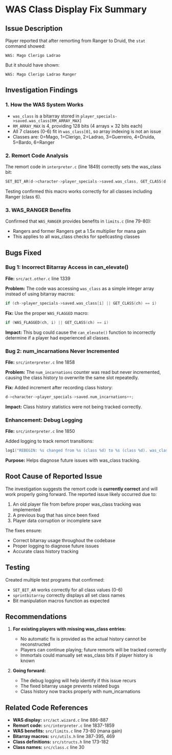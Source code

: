 # WAS Class Display Fix Summary

## Issue Description
Player reported that after remorting from Ranger to Druid, the `stat` command showed:
```
WAS: Mago Clerigo Ladrao
```
But it should have shown:
```
WAS: Mago Clerigo Ladrao Ranger
```

## Investigation Findings

### 1. How the WAS System Works
- `was_class` is a bitarray stored in `player_specials->saved.was_class[RM_ARRAY_MAX]`
- `RM_ARRAY_MAX` is 4, providing 128 bits (4 arrays × 32 bits each)
- All 7 classes (0-6) fit in `was_class[0]`, so array indexing is not an issue
- Classes are: 0=Mago, 1=Clerigo, 2=Ladrao, 3=Guerreiro, 4=Druida, 5=Bardo, 6=Ranger

### 2. Remort Code Analysis
The remort code in `interpreter.c` (line 1849) correctly sets the was_class bit:
```c
SET_BIT_AR(d->character->player_specials->saved.was_class, GET_CLASS(d->character));
```

Testing confirmed this macro works correctly for all classes including Ranger (class 6).

### 3. WAS_RANGER Benefits
Confirmed that `WAS_RANGER` provides benefits in `limits.c` (line 79-80):
- Rangers and former Rangers get a 1.5x multiplier for mana gain
- This applies to all was_class checks for spellcasting classes

## Bugs Fixed

### Bug 1: Incorrect Bitarray Access in can_elevate()
**File:** `src/act.other.c` line 1339

**Problem:** The code was accessing `was_class` as a simple integer array instead of using bitarray macros:
```c
if (ch->player_specials->saved.was_class[i] || GET_CLASS(ch) == i)
```

**Fix:** Use the proper `WAS_FLAGGED` macro:
```c
if (WAS_FLAGGED(ch, i) || GET_CLASS(ch) == i)
```

**Impact:** This bug could cause the `can_elevate()` function to incorrectly determine if a player had experienced all classes.

### Bug 2: num_incarnations Never Incremented
**File:** `src/interpreter.c` line 1858

**Problem:** The `num_incarnations` counter was read but never incremented, causing the class history to overwrite the same slot repeatedly.

**Fix:** Added increment after recording class history:
```c
d->character->player_specials->saved.num_incarnations++;
```

**Impact:** Class history statistics were not being tracked correctly.

### Enhancement: Debug Logging
**File:** `src/interpreter.c` line 1850

Added logging to track remort transitions:
```c
log1("REBEGIN: %s changed from %s (class %d) to %s (class %d). was_class[0]=0x%X", ...);
```

**Purpose:** Helps diagnose future issues with was_class tracking.

## Root Cause of Reported Issue

The investigation suggests the remort code is **currently correct** and will work properly going forward. The reported issue likely occurred due to:

1. An old player file from before proper was_class tracking was implemented
2. A previous bug that has since been fixed
3. Player data corruption or incomplete save

The fixes ensure:
- Correct bitarray usage throughout the codebase
- Proper logging to diagnose future issues
- Accurate class history tracking

## Testing

Created multiple test programs that confirmed:
- `SET_BIT_AR` works correctly for all class values (0-6)
- `sprintbitarray` correctly displays all set class names
- Bit manipulation macros function as expected

## Recommendations

1. **For existing players with missing was_class entries:**
   - No automatic fix is provided as the actual history cannot be reconstructed
   - Players can continue playing; future remorts will be tracked correctly
   - Immortals could manually set was_class bits if player history is known

2. **Going forward:**
   - The debug logging will help identify if this issue recurs
   - The fixed bitarray usage prevents related bugs
   - Class history now tracks properly with num_incarnations

## Related Code References

- **WAS display:** `src/act.wizard.c` line 886-887
- **Remort code:** `src/interpreter.c` line 1837-1859
- **WAS benefits:** `src/limits.c` line 73-80 (mana gain)
- **Bitarray macros:** `src/utils.h` line 387-395, 469
- **Class definitions:** `src/structs.h` line 173-182
- **Class names:** `src/class.c` line 30
